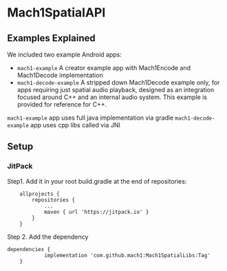 # Mach1SpatialAPI

## Examples Explained
We included two example Android apps: 
 - `mach1-example` A creator example app with Mach1Encode and Mach1Decode implementation
 - `mach1-decode-example` A stripped down Mach1Decode example only, for apps requiring just spatial audio playback, designed as an integration focused around C++ and an internal audio system. This example is provided for reference for C++.

`mach1-example` app uses full java implementation via gradle
`mach1-decode-example` app uses cpp libs called via JNI

## Setup

### JitPack

Step1. Add it in your root build.gradle at the end of repositories: 

```
	allprojects {
		repositories {
			...
			maven { url 'https://jitpack.io' }
		}
	}
```

Step 2. Add the dependency

```
dependencies {
	        implementation 'com.github.mach1:Mach1SpatialLibs:Tag'
	}
```